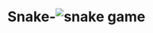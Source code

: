 
# Snake-![snake game](https://user-images.githubusercontent.com/75747082/229637501-197c90e1-7853-43c8-b900-2a3d1d9ca5a5.png)
